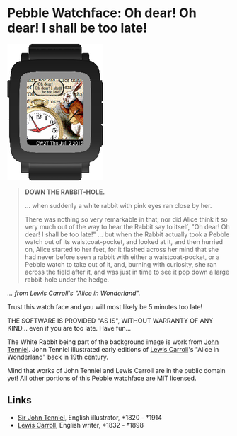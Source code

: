 Pebble Watchface: Oh dear! Oh dear! I shall be too late!
========================================================

![Watchface on Basalt SDK](res/oh_dear_watch_screenshot_1.png)

<blockquote><p><b>DOWN THE RABBIT-HOLE.</b>
</p><p>
... when suddenly a white rabbit with pink eyes ran close by her.
</p><p>
There was nothing so very remarkable in that; nor did Alice think
it so very much out of the way to hear the Rabbit say to itself,
"Oh dear! Oh dear! I shall be too late!" ... but when the Rabbit
actually took a Pebble watch out of its waistcoat-pocket, and
looked at it, and then hurried on, Alice started to her feet,
for it flashed across her mind that she had never before seen a
rabbit with either a waistcoat-pocket, or a Pebble watch to take
out of it, and, burning with curiosity, she ran across the field
after it, and was just in time to see it pop down a large
rabbit-hole under the hedge.</p></blockquote>

_... from Lewis Carroll's "Alice in Wonderland"._

Trust this watch face and you will most likely be 5 minutes too late!

THE SOFTWARE IS PROVIDED "AS IS", WITHOUT WARRANTY OF ANY KIND...
even if you are too late. Have fun...

The White Rabbit being part of the background image is work from
[John Tenniel](https://en.wikipedia.org/wiki/John_Tenniel).
John Tenniel illustrated early editions of
[Lewis Carroll](https://en.wikipedia.org/wiki/Lewis_Carroll)'s "Alice
in Wonderland" back in 19th century.

Mind that works of John Tenniel and Lewis Carroll are in the public domain yet!
All other portions of this Pebble watchface are MIT licensed.

Links
-----

* [Sir John Tenniel](https://en.wikipedia.org/wiki/John_Tenniel), English illustrator,  *1820 - &#8224;1914
* [Lewis Carroll](https://en.wikipedia.org/wiki/Lewis_Carroll), English writer, *1832 - &#8224;1898

